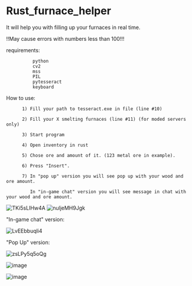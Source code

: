 # Rust_furnace_helper
It will help you with filling up your furnaces in real time.

!!May cause errors with numbers less than 100!!!

requirements: 

              python
              cv2 
              mss
              PIL
              pytesseract
              keyboard
              
How to use:

          1) Fill your path to tesseract.exe in file (line #10)
          
          2) Fill your X smelting furnaces (line #11) (for moded servers only)
          
          3) Start program
          
          4) Open inventory in rust
          
          5) Chose ore and amount of it. (123 metal ore in example).
          
          6) Press "Insert".
          
          7) In "pop up" version you will see pop up with your wood and ore amount.
          
             In "in-game chat" version you will see message in chat with your wood and ore amount.
                    
![TKi5sLIHw4A](https://user-images.githubusercontent.com/15183327/122649730-ee848200-d137-11eb-8c43-fd04227c5c73.jpg)
![nuljeMH9Jgk](https://user-images.githubusercontent.com/15183327/122649909-d06b5180-d138-11eb-89df-ccf2c06b80c5.jpg)

"In-game chat" version: 

![LvEEbbuqli4](https://user-images.githubusercontent.com/15183327/122650208-48864700-d13a-11eb-86a5-4f6501f9bfb7.jpg)

"Pop Up" version:

![zsLPy5q5oQg](https://user-images.githubusercontent.com/15183327/122650875-f2b39e00-d13d-11eb-9563-bc18ad16dd5a.jpg)

![image](https://user-images.githubusercontent.com/15183327/122650946-5938bc00-d13e-11eb-82e5-c889f5b25ada.png)

![image](https://user-images.githubusercontent.com/15183327/122650929-3b6b5700-d13e-11eb-82e6-d629060094e4.png)






          
